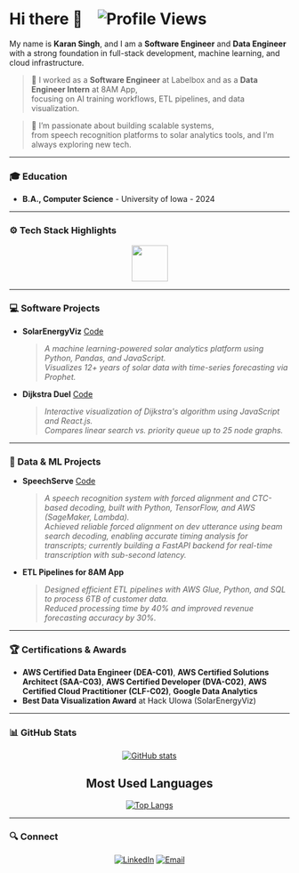 # Hi there 👋    ![Profile Views](https://komarev.com/ghpvc/?username=kboytron&color=blue)    

My name is **Karan Singh**, and I am a **Software Engineer** and **Data Engineer**  
with a strong foundation in full-stack development, machine learning, and cloud infrastructure.

> 💼 I worked as a **Software Engineer** at Labelbox and as a **Data Engineer Intern** at 8AM App,  
focusing on AI training workflows, ETL pipelines, and data visualization.

> 📜 I’m passionate about building scalable systems,  
from speech recognition platforms to solar analytics tools, and I’m always exploring new tech.

---

### 🎓 Education

- **B.A., Computer Science** - University of Iowa - 2024

---

### ⚙️ Tech Stack Highlights

<p align="center">
  <img src="https://skillicons.dev/icons?i=python,js,react,cpp,sql,aws,docker,git,linux,vscode" height="65">
</p>

---

### 💻 Software Projects

- **SolarEnergyViz** [Code](https://github.com/kboytron/solarenergyviz)  
    > *A machine learning-powered solar analytics platform using Python, Pandas, and JavaScript.*  
    > *Visualizes 12+ years of solar data with time-series forecasting via Prophet.*

- **Dijkstra Duel** [Code](https://github.com/kboytron/dijkstra-duel)  
    > *Interactive visualization of Dijkstra's algorithm using JavaScript and React.js.*  
    > *Compares linear search vs. priority queue up to 25 node graphs.*

---

### 🧬 Data & ML Projects

- **SpeechServe** [Code](https://github.com/kboytron/speechserve)  
    > *A speech recognition system with forced alignment and CTC-based decoding, built with Python, TensorFlow, and AWS (SageMaker, Lambda).*  
    > *Achieved reliable forced alignment on dev utterance using beam search decoding, enabling accurate timing analysis for transcripts; currently building a FastAPI backend for real-time transcription with sub-second latency.*

- **ETL Pipelines for 8AM App**  
    > *Designed efficient ETL pipelines with AWS Glue, Python, and SQL to process 6TB of customer data.*  
    > *Reduced processing time by 40% and improved revenue forecasting accuracy by 30%.*

---

### 🏆 Certifications & Awards

- **AWS Certified Data Engineer (DEA-C01)**, **AWS Certified Solutions Architect (SAA-C03)**, **AWS Certified Developer (DVA-C02)**, **AWS Certified Cloud Practitioner (CLF-C02)**, **Google Data Analytics**
- **Best Data Visualization Award** at Hack UIowa (SolarEnergyViz)

---

### 📊 GitHub Stats

<div align="center">
  
[![GitHub stats](https://github-readme-stats.vercel.app/api?username=kboytron&show_icons=true&hide_border=true&bg_color=0D1117&text_color=ffffff&title_color=ffffff&icon_color=58A6FF&include_all_commits=true&count_private=true)](https://github.com/kboytron)

## Most Used Languages
[![Top Langs](https://github-readme-stats.vercel.app/api/top-langs/?username=kboytron&layout=compact&hide_border=true&bg_color=0D1117&text_color=ffffff&title_color=ffffff)](https://github.com/kboytron)

</div>

---

### 🔍 Connect

<div align="center">
  
[![LinkedIn](https://img.shields.io/badge/-LinkedIn-0A66C2?style=flat&logo=linkedin&logoColor=white)](https://www.linkedin.com/in/karansingh2/)
[![Email](https://img.shields.io/badge/-Email-EA4335?style=flat&logo=gmail&logoColor=white)](mailto:kss4398@protonmail.com)

</div>